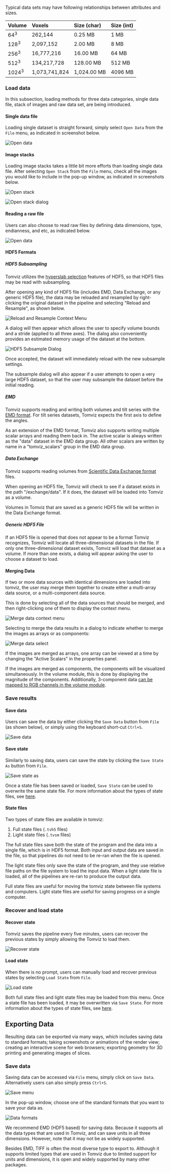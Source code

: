 Typical data sets may have following relationships between attributes and sizes.

| Volume          | Voxels        | Size (char) | Size (int) |
|  :---           |  :---         |    :---     | :---       |
| 64<sup>3</sup>  | 262,144       | 0.25 MB     | 1 MB       |
| 128<sup>3</sup> | 2,097,152     | 2.00 MB     | 8 MB       |
| 256<sup>3</sup> | 16,777,216    | 16.00 MB    | 64 MB      |
| 512<sup>3</sup> | 134,217,728   | 128.00 MB   | 512 MB     |
| 1024<sup>3</sup>| 1,073,741,824 | 1,024.00 MB | 4096 MB    |

### Load data

In this subsection, loading methods for three data categories, single data file, stack of images and raw data set, are being introduced.

#### Single data file

Loading single dataset is straight forward, simply select ```Open Data``` from the ```File``` menu, as indicated in screenshot below.

![Open data](img/tomviz_open_data.png)

#### Image stacks

Loading image stacks takes a little bit more efforts than loading single data file. After selecting ```Open Stack``` from the ```File``` menu, check all the images you would like to include in the pop-up window, as indicated in screenshots below.

![Open stack](img/tomviz_open_stack.png)

![Open stack dialog](img/tomviz_stack_dialog.png)

#### Reading a raw file

Users can also choose to read raw files by defining data dimensions, type, endianness, and etc, as indicated below.

![Open data](img/raw_reader.png)

#### HDF5 Formats

##### HDF5 Subsampling
Tomviz utilizes the
[hyperslab selection](https://support.hdfgroup.org/HDF5/Tutor/select.html)
features of HDF5, so that HDF5 files may be read with subsampling.

After opening any kind of HDF5 file (includes EMD, Data Exchange, or
any generic HDF5 file), the data may be reloaded and resampled by
right-clicking the original dataset in the pipeline and selecting
"Reload and Resample", as shown below.

![Reload and Resample Context Menu](img/resample_context_menu.png)

A dialog will then appear which allows the user to specify volume
bounds and a stride (applied to all three axes). The dialog
also conveniently provides an estimated memory usage of the dataset
at the bottom.

![HDF5 Subsample Dialog](img/hdf5_subsample_dialog.png)

Once accepted, the dataset will immediately reload with the new
subsample settings.

The subsample dialog will also appear if a user attempts to open a
very large HDF5 dataset, so that the user may subsample the dataset
before the initial reading.

##### EMD
Tomviz supports reading and writing both volumes and tilt series with
the [EMD format](https://emdatasets.com/format/). For tilt series
datasets, Tomviz expects the first axis to define the angles.

As an extension of the EMD format, Tomviz also supports writing multiple
scalar arrays and reading them back in. The active scalar is always
written as the "data" dataset in the EMD data group. All other scalars
are written by name in a "tomviz\_scalars" group in the EMD data group.

##### Data Exchange
Tomviz supports reading volumes from
[Scientific Data Exchange format](https://doi.org/10.1107/S160057751401604X)
files.

When opening an HDF5 file, Tomviz will check to see if a dataset
exists in the path "/exchange/data". If it does, the dataset will
be loaded into Tomviz as a volume.

Volumes in Tomviz that are saved as a generic HDF5 file will be written
in the Data Exchange format.

##### Generic HDF5 File
If an HDF5 file is opened that does not appear to be a format Tomviz
recognizes, Tomviz will locate all three-dimensional datasets in the
file. If only one three-dimensional dataset exists, Tomviz will load
that dataset as a volume. If more than one exists, a dialog will appear
asking the user to choose a dataset to load.

#### Merging Data
If two or more data sources with identical dimensions are loaded into tomviz,
the user may merge them together to create either a multi-array data source,
or a multi-component data source.

This is done by selecting all of the data sources that should be merged, and
then right-clicking one of them to display the context menu.

![Merge data context menu](img/merge_data_context_menu.png)

Selecting to merge the data results in a dialog to indicate whether to merge
the images as arrays or as components:

![Merge data select](img/merge_data_select.png)

If the images are merged as arrays, one array can be viewed at a time by
changing the "Active Scalars" in the properties panel.

If the images are merged as components, the components will be visualized
simultaneously. In the volume module, this is done by displaying the
magnitude of the components. Additionally, 3-component data [can be mapped
to RGB channels in the volume module](visualization.md#visualizing-rgb-volumes).

### Save results

#### Save data

Users can save the data by either clicking the ```Save Data``` button from ```File``` (as shown below), or simply using the keyboard short-cut ```Ctrl+S```.

![Save data](img/tomviz_save_data.png)

#### Save state

Similarly to saving data, users can save the state by clicking the ```Save State As``` button from ```File```.

![Save state as](img/tomviz_save_state_as.png)

Once a state file has been saved or loaded, ```Save State``` can be used
to overwrite the same state file. For more information about the types
of state files, see [here](#state-files).

#### State files

Two types of state files are available in tomviz:

1. Full state files (`.tvh5` files)
2. Light state files (`.tvsm` files)

The full state files save both the state of the program and the data
into a single file, which is in HDF5 format. Both input and output data
are saved in the file, so that pipelines do not need to be re-ran when
the file is opened.

The light state files only save the state of the program, and they
use relative file paths on the file system to load the input data.
When a light state file is loaded, all of the pipelines are re-ran
to produce the output data.

Full state files are useful for moving the tomviz state between file
systems and computers. Light state files are useful for saving progress
on a single computer.

### Recover and load state

#### Recover state

Tomviz saves the pipeline every five minutes, users can recover the previous states by simply allowing the Tomviz to load them.

![Recover state](img/tomviz_recover.png)

#### Load state

When there is no prompt, users can manually load and recover previous states by selecting ```Load State``` from ```File```.

![Load state](img/tomviz_load_state.png)

Both full state files and light state files may be loaded from this menu.
Once a state file has been loaded, it may be overwritten via
```Save State```. For more information about the types of state files,
see [here](#state-files).

## Exporting Data

Resulting data can be exported via many ways, which includes saving data to standard formats; taking screenshots or animations of the render view; creating an interactive scene for web browsers; exporting geometry for 3D printing and generating images of slices.

### Save data

Saving data can be accessed via ```File``` menu, simply click on ```Save Data```. Alternatively users can also simply press ```Ctrl+S```.

![Save menu](img/tomviz_save_data.png)

In the pop-up window, choose one of the standard formats that you want to save your data as.

![Data formats](img/save_data_formats.png)

We recommend EMD (HDF5 based) for saving data. Because it supports all the data types that are used in Tomviz, and can save units in all three dimensions. However, note that it may not be as widely supported.

Besides EMD, TIFF is often the most diverse type to export to. Although it supports limited types that are used in Tomviz due to limited support for units and dimensions, it is open and widely supported by many other packages.
